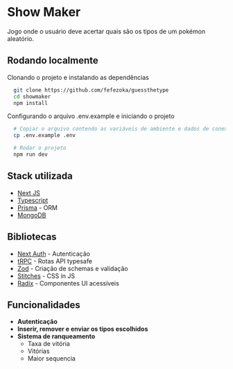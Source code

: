# Show Maker

Jogo onde o usuário deve acertar quais são os tipos de um pokémon aleatório.

## Rodando localmente

Clonando o projeto e instalando as dependências

```bash
  git clone https://github.com/fefezoka/guessthetype
  cd showmaker
  npm install
```

Configurando o arquivo .env.example e iniciando o projeto

```bash
  # Copiar o arquivo contendo as variáveis de ambiente e dados de conexão
  cp .env.example .env

  # Rodar o projeto
  npm run dev
```

## Stack utilizada

- [Next JS](https://github.com/vercel/next.js/)
- [Typescript](https://github.com/microsoft/TypeScript)
- [Prisma](https://github.com/prisma/prisma) - ORM
- [MongoDB](https://github.com/mongodb/mongo)

## Bibliotecas

- [Next Auth](https://github.com/nextauthjs/next-auth) - Autenticação
- [tRPC](https://github.com/trpc/trpc) - Rotas API typesafe
- [Zod](https://github.com/colinhacks/zod) - Criação de schemas e validação
- [Stitches](https://github.com/stitchesjs/stitches) - CSS in JS
- [Radix](https://github.com/radix-ui) - Componentes UI acessíveis

## Funcionalidades

- **Autenticação**
- **Inserir, remover e enviar os tipos escolhidos**
- **Sistema de ranqueamento**
  - Taxa de vitória
  - Vitórias
  - Maior sequencia
